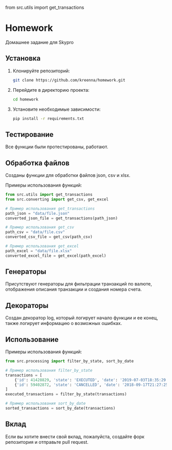 from src.utils import get_transactions

# Homework

Домашнее задание для Skypro

## Установка

1. Клонируйте репозиторий:
   ```bash
   git clone https://github.com/kreenna/homework.git
   ```
2. Перейдите в директорию проекта:
   ```bash
   cd homework
   ```
3. Установите необходимые зависимости:
   ```bash
   pip install -r requirements.txt
   ```
   
## Тестирование

Все функции были протестированы, работают.

## Обработка файлов

Созданы функции для обработки файлов json, csv и xlsx. 

Примеры использования функций:

```python
from src.utils import get_transactions
from src.converting import get_csv, get_excel

# Пример использования get_transactions
path_json = "data/file.json"
converted_json_file = get_transactions(path_json)

# Пример использования get_csv
path_csv = "data/file.csv"
converted_csv_file = get_csv(path_csv)

# Пример использования get_excel
path_excel = "data/file.xlsx"
converted_excel_file = get_excel(path_excel)
```

## Генераторы 

Присутствуют генераторы для фильтрации транзакций по валюте, отображения описания транзакции и создания номера счета.

## Декораторы

Создан декоратор log, который логирует начало функции и ее конец, также логирует информацию о возможных ошибках.

## Использование

Примеры использования функций:

```python
from src.processing import filter_by_state, sort_by_date

# Пример использования filter_by_state
transactions = [
    {'id': 41428829, 'state': 'EXECUTED', 'date': '2019-07-03T18:35:29.512364'},
    {'id': 59402872, 'state': 'CANCELLED', 'date': '2018-09-17T21:27:25.241241'}
]
executed_transactions = filter_by_state(transactions)

# Пример использования sort_by_date
sorted_transactions = sort_by_date(transactions)
```

## Вклад

Если вы хотите внести свой вклад, пожалуйста, создайте форк репозитория и отправьте pull request.
